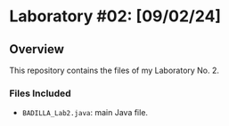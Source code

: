 # **Laboratory #02**: [09/02/24]

## Overview

This repository contains the files of my Laboratory No. 2.

### Files Included

- `BADILLA_Lab2.java`: main Java file.
